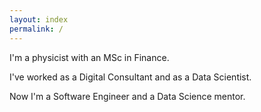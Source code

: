 ```yaml
---
layout: index
permalink: /
---
```

I'm a physicist with an MSc in Finance.

I've worked as a Digital Consultant and as a Data Scientist.

Now I'm a Software Engineer and a Data Science mentor.
